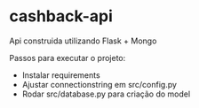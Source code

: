 # cashback-api

Api construida utilizando Flask + Mongo


Passos para executar o projeto:
- Instalar requirements
- Ajustar connectionstring em src/config.py
- Rodar src/database.py para criação do model
